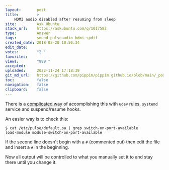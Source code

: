 ```yaml
---
layout:       post
title:        >
    HDMI audio disabled after resuming from sleep
site:         Ask Ubuntu
stack_url:    https://askubuntu.com/q/1017582
type:         Answer
tags:         sound pulseaudio hdmi spdif
created_date: 2018-03-20 10:50:34
edit_date:    
votes:        "2 "
favorites:    
views:        "999 "
accepted:     
uploaded:     2022-11-24 17:18:39
git_md_url:   https://github.com/pippim/pippim.github.io/blob/main/_posts/2018/2018-03-20-HDMI-audio-disabled-after-resuming-from-sleep.md
toc:          false
navigation:   false
clipboard:    false
---
```


There is a [complicated way][1] of accomplishing this with `udev` rules, `systemd` service and suspend/resume hooks.

An easier way is to check this:

``` 
$ cat /etc/pulse/default.pa | grep switch-on-port-available
load-module module-switch-on-port-available
```

If the second line doesn't begin with a `#` (commented out) then edit the file and insert a `#` in the beginning.

Now all output will be controlled to what you manually set it to and stay there until you change it.


  [1]: https://wiki.archlinux.org/index.php/PulseAudio/Examples#HDMI_output_configuration
